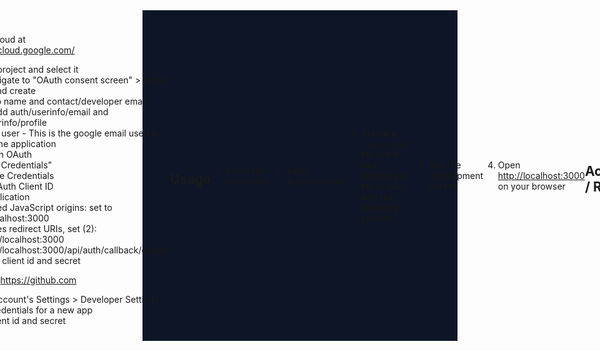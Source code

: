 



<div style="background-color: #0D1526; display: flex; justify-content: center; align-items: center; padding: 10px; margin-bottom: 10px">
  <p align="center">
    <img src="./public/cs-logo-003.png" width="50" alt="logo">

  </p>
  <p align="center">
    <img src="https://img.shields.io/github/package-json/dependency-version/code-serg/oauth-next/next?color=blueviolet" alt="next.js-version">
    <img src="https://img.shields.io/github/package-json/dependency-version/code-serg/oauth-next/next-auth?color=brgreen" alt="next-auth-version">
    <img src="https://img.shields.io/github/package-json/dependency-version/code-serg/oauth-next/react" alt="react-version">
    <img src="https://img.shields.io/github/package-json/dependency-version/code-serg/oauth-next/typescript?color=yellow" alt="typescript-version">
  </p>

# Next.js 13 - OAuth with Google and GitHub
A simple implementation of OAuth authentication on Next.js 13. 
Login with either Google or Github and get the user session data.

## API Credentials
The app uses Google and Github as OAuth providers.
1. Setup Google Cloud at https://console.cloud.google.com/
    * Create new project and select it
    * Search / navigate to "OAuth consent screen" > select "External" and create
      * Input app name and contact/developer email
      * Scope:Add auth/userinfo/email and auth/userinfo/profile
      * Add Test user - This is the google email used to login to the application
      * Done with OAuth
    * Navigate to "Credentials"
      * + Create Credentials
      * Select OAuth Client ID 
      * Web Application
      * Authorized JavaScript origins: set to http://localhost:3000
      * Authorizes redirect URIs, set (2):
        * http://localhost:3000
        * http://localhost:3000/api/auth/callback/google
      * Copy the client id and secret

2. Setup GitHub at https://github.com
   * Go to your account's Settings > Developer Settings
   * Generate credentials for a new app
   * Copy the client id and secret


## Usage
1. Clone the repository:
```bash
git clone https://github.com/yourusername/your-repo-name.git
```
2. Install dependencies:

```bash
npm install
# or
yarn
```

3. Create a `".env.local"` file in the root directory of the project with the following content
```
NEXTAUTH_URL=http://localhost:3000

GOOGLE_CLIENT_ID=google_ID_for_your_app_goes_here
GOOGLE_CLIENT_SECRET=google_secret_for_your_app_goes_here

GITHUB_CLIENT_ID=github_ID_for_your_app_goes_here
GITHUB_CLIENT_SECRET=github_secret_for_your_app_goes_here
```

3. Run the development server:

```bash
npm run dev
# or
yarn dev
```

4. Open [http://localhost:3000](http://localhost:3000) on your browser


## Acknowledgments / References
  * [Next.js 13 Google Login (NextAuth V4 / TypeScript Tutorial) by Cooper Codes](https://www.youtube.com/watch?v=6lCXM11Tgyg) - Thank you!
  * https://next-auth.js.org/configuration/initialization#route-handlers-app
  * https://console.cloud.google.com/
  * https://github.com/settings/developers

***
## Repo Info
![GitHub repo file count](https://img.shields.io/github/directory-file-count/code-serg/oauth-next)
![GitHub repo size](https://img.shields.io/github/repo-size/code-serg/oauth-next)
![GitHub last commit](https://img.shields.io/github/last-commit/code-serg/oauth-next)


